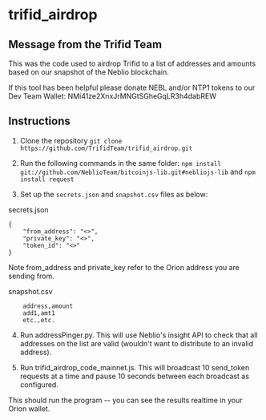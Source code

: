 trifid_airdrop
===========

Message from the Trifid Team
----------------------------    
This was the code used to airdrop Trifid to a list of addresses and amounts based on our snapshot of the Neblio blockchain.

If this tool has been helpful please donate NEBL and/or NTP1 tokens to our Dev Team Wallet:
NMi41ze2XnxJrMNGtSGheGqLR3h4dabREW

Instructions
---------------------------- 
1. Clone the repository `git clone https://github.com/TrifidTeam/trifid_airdrop.git`

2. Run the following commands in the same folder:
`npm install git://github.com/NeblioTeam/bitcoinjs-lib.git#nebliojs-lib`
and
`npm install request`

3. Set up the `secrets.json` and `snapshot.csv` files as below:

secrets.json
```
{
    "from_address": "<>",
    "private_key": "<>",
    "token_id": "<>"
}
```

Note from_address and private_key refer to the Orion address you are sending from.
  
snapshot.csv
```
    address,amount
    add1,amt1
    etc.,etc.
```
    
4. Run addressPinger.py. This will use Neblio's insight API to check that all addresses on the list are valid (wouldn't want to distribute to an invalid address).

5. Run trifid_airdrop_code_mainnet.js. This will broadcast 10 send_token requests at a time and pause 10 seconds between each broadcast as configured.

This should run the program -- you can see the results realtime in your Orion wallet.
